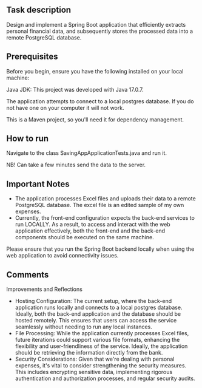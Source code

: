 ## Task description

Design and implement a Spring Boot application that efficiently extracts personal financial data, and subsequently stores the processed data into a remote PostgreSQL database.

## Prerequisites

Before you begin, ensure you have the following installed on your local machine:

Java JDK: This project was developed with Java 17.0.7.

The application attempts to connect to a local postgres database. If you do not have one on your computer it will not work.

This is a Maven project, so you'll need it for dependency management.

## How to run

Navigate to the class SavingAppApplicationTests.java and run it.

NB! Can take a few minutes send the data to the server.

## Important Notes

- The application processes Excel files and uploads their data to a remote PostgreSQL database. The excel file is an edited sample of my own expenses.
- Currently, the front-end configuration expects the back-end services to run LOCALLY. As a result, to access and interact with the web application effectively, both the front-end and the back-end components should be executed on the same machine.

Please ensure that you run the Spring Boot backend locally when using the web application to avoid connectivity issues.

## Comments

Improvements and Reflections

- Hosting Configuration: The current setup, where the back-end application runs locally and connects to a local postgres database. Ideally, both the back-end application and the database should be hosted remotely. This ensures that users can access the service seamlessly without needing to run any local instances.
- File Processing: While the application currently processes Excel files, future iterations could support various file formats, enhancing the flexibility and user-friendliness of the service. Ideally, the application should be retrieving the information directly from the bank.
- Security Considerations: Given that we're dealing with personal expenses, it's vital to consider strengthening the security measures. This includes encrypting sensitive data, implementing rigorous authentication and authorization processes, and regular security audits.
